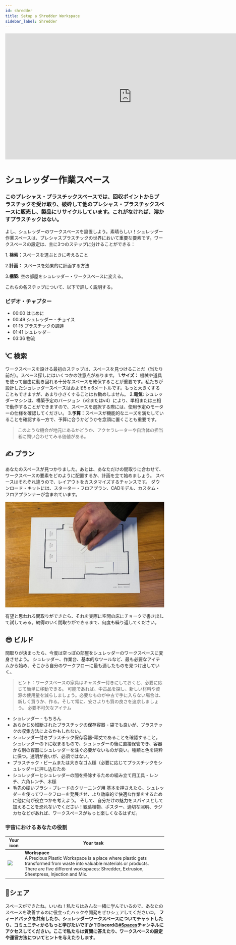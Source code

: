 ```yaml
---
id: shredder 
title: Setup a Shredder Workspace 
sidebar_label: Shredder 
---
```

<div class="videocontainer">
  <iframe width="800" height="400" src="https://www.youtube.com/embed/FFv4GR8ku38" frameborder="0" allow="accelerometer; autoplay; encrypted-media; gyroscope; picture-in-picture" allowfullscreen></iframe> 
</div> 
<style> 
:root { 
  --highlight: #37b4a3; 
  --hover: #37b4a3; 
} 
</style> 

# シュレッダー作業スペース 
<div class="videoChapters">
  
<div class="videoChaptersMain">

### このプレシャス・プラスチックスペースでは、回収ポイントからプラスチックを受け取り、破砕して他のプレシャス・プラスチックスペースに販売し、製品にリサイクルしています。これがなければ、溶かすプラスチックはない。 
よし、シュレッダーのワークスペースを設置しよう。素晴らしい！シュレッダー作業スペースは、プレシャスプラスチックの世界において重要な要素です。ワークスペースの設定は、主に3つのステップに分けることができる： 

1.<b> 検索：</b>スペースを選ぶときに考えること 

2.<b>計画：</b> スペースを効果的に計画する方法 

3.<b>構築:</b> 空の部屋をシュレッダー・ワークスペースに変える。 

これらの各ステップについて、以下で詳しく説明する。 

</div>

<div class="videoChaptersSidebar">

### ビデオ・チャプター 
- 00:00 はじめに 
- 00:49 シュレッダー・チョイス 
- 01:15 プラスチックの調達 
- 01:41 シュレッダー 
- 03:36 物流 
</div> 
</div> 

## ᔍ 検索 

ワークスペースを設ける最初のステップは、スペースを見つけることだ（当たり前だ）。スペース探しにはいくつかの注意点があります。 
1.<b>サイズ：</b> 機械や道具を使って自由に動き回れる十分なスペースを確保することが重要です。私たちが設計したシュレッダースペースはおよそ5 x 6メートルです。もっと大きくすることもできますが、あまり小さくすることはお勧めしません。 
2.<b>電気:</b> シュレッダーマシンは、構築予定のバージョン（v2またはv4）により、単相または三相で動作することができますので、スペースを選択する際には、使用予定のモーターの仕様を確認してください。 
3.<b>予算：</b>スペースが機能的なニーズを満たしていることを確認する一方で、予算に合うかどうかを念頭に置くことも重要です。 
> このような機会が地元にあるかどうか、アクセラレーターや自治体の担当者に問い合わせてみる価値がある。 
## ✍️ プラン

あなたのスペースが見つかりました。あとは、あなただけの間取りに合わせて、ワークスペースの要素をどのように配置するか、計画を立て始めましょう。 
スペースはそれぞれ違うので、レイアウトをカスタマイズするチャンスです。 
ダウンロード・キットには、スターター・フロアプラン、CADモデル、カスタム・フロアプランナーが含まれています。 

![Shredder Workspace](assets/spaces_shredder.jpg) 

有望と思われる間取りができたら、それを実際に空間の床にチョークで書き出して試してみる。納得のいく間取りができるまで、何度も繰り返してください。 

##  😎 ビルド 

間取りが決まったら、今度は空っぽの部屋をシュレッダーのワークスペースに変身させよう。 
シュレッダー、作業台、基本的なツールなど、最も必要なアイテムから始め、そこから自分のワークフローに最も適したものを見つけ出していく。 
> ヒント：ワークスペースの家具はキャスター付きにしておくと、必要に応じて簡単に移動できる。 
可能であれば、中古品を探し、新しい材料や資源の使用量を減らしましょう。必要なものが中古で手に入らない場合は、新しく買うか、作る。そして常に、安さよりも質の良さを追求しましょう。 
必要不可欠なアイテム 
- シュレッダー - もちろん 
- あらかじめ細断されたプラスチックの保存容器 - 袋でも良いが、プラスチックの収集方法によるかもしれない。 
- シュレッダー付きプラスチック保存容器-頑丈であることを確認すること。シュレッダーの下に収まるもので、シュレッダーの後に直接保管でき、容器から別の容器にシュレッダーを注ぐ必要がないものが良い。種類と色を純粋に保つ。透明が良いが、必須ではない。 
- プラスチック・ビームまたは大きなゴム槌（必要に応じてプラスチックをシュレッダーに押し込むため 
- シュレッダーとシュレッダーの間を掃除するための組み立て用工具 - レンチ、六角レンチ、木槌 
- 毛先の硬いブラシ - ブレードのクリーニング用 
基本を押さえたら、シュレッダーを使ってワークフローを発展させ、より効率的で快適な作業をするために他に何が役立つかを考えよう。 
そして、自分だけの魅力をスパイスとして加えることを恐れないでください！観葉植物、ポスター、適切な照明、ラジカセなどがあれば、ワークスペースがもっと楽しくなるはずだ。 

### 宇宙におけるあなたの役割 
| Your icon  |  Your task | 
|----------|----------------------| 
| <img src="../assets/universe/badge-workspace.png" width="150"/>        |  __Workspace__ <br> A Precious Plastic Workspace is a place where plastic gets transformed from waste into valuable materials or products. There are five different workspaces: Shredder, Extrusion, Sheetpress, Injection and Mix. | 
## 👋シェア 
スペースができたね。いいね！私たちはみんな一緒に学んでいるので、あなたのスペースを改善するのに役立ったハックや開発をぜひシェアしてくださいᙂ。 
<b>フィードバックを共有したり、シュレッダーワークスペースについてチャットしたり、コミュニティからもっと学びたいですか？Discordの[#Spaces](https://discordapp.com/invite/p92s237)チャンネルにアクセスしてください。ここで私たちは質問に答えたり、ワークスペースの設定や運営方法についてヒントを与えたりします</b>。 
